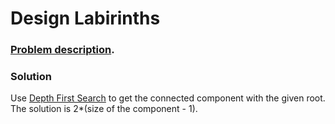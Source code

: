 # Design Labirinths

### [Problem description](https://www.beecrowd.com.br/judge/en/problems/view/1076).

### Solution

Use [Depth First Search](https://github.com/LeonardoNNanci/coding_challenges/tree/main/Algorithms/Graph/Depth%20First%20Search) to get the connected component with the given root. The solution is 2*(size of the component - 1).